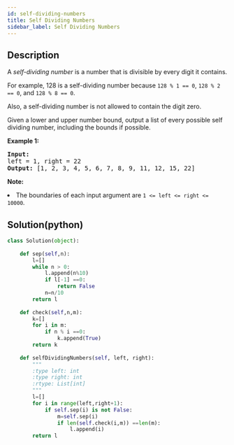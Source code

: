 ```yaml
---
id: self-dividing-numbers
title: Self Dividing Numbers
sidebar_label: Self Dividing Numbers
---
```

## Description
<div class="description">
<p>
A <i>self-dividing number</i> is a number that is divisible by every digit it contains.
</p><p>
For example, 128 is a self-dividing number because <code>128 % 1 == 0</code>, <code>128 % 2 == 0</code>, and <code>128 % 8 == 0</code>.
</p><p>
Also, a self-dividing number is not allowed to contain the digit zero.
</p><p>
Given a lower and upper number bound, output a list of every possible self dividing number, including the bounds if possible.
</p>
<p><b>Example 1:</b><br />
<pre>
<b>Input:</b> 
left = 1, right = 22
<b>Output:</b> [1, 2, 3, 4, 5, 6, 7, 8, 9, 11, 12, 15, 22]
</pre>
</p>

<p><b>Note:</b>
<li>The boundaries of each input argument are <code>1 <= left <= right <= 10000</code>.</li>
</p>
</div>

## Solution(python)
```python
class Solution(object):
    
    def sep(self,n):
        l=[]
        while n > 0:
            l.append(n%10)
            if l[-1] ==0:
                return False
            n=n/10
        return l
        
    def check(self,n,m):
        k=[]
        for i in m:
            if n % i ==0:
                k.append(True)
        return k
    
    def selfDividingNumbers(self, left, right):
        """
        :type left: int
        :type right: int
        :rtype: List[int]
        """
        l=[]
        for i in range(left,right+1):
            if self.sep(i) is not False:
                m=self.sep(i)
                if len(self.check(i,m)) ==len(m):
                    l.append(i)
        return l
                    
```